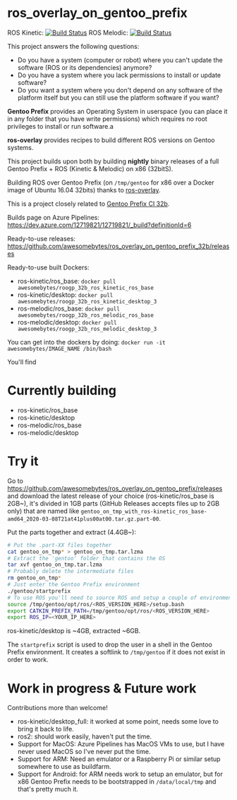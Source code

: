 # ros_overlay_on_gentoo_prefix
ROS Kinetic: [![Build Status](https://dev.azure.com/12719821/12719821/_apis/build/status/awesomebytes.ros_overlay_on_gentoo_prefix_32b?branchName=master)](https://dev.azure.com/12719821/12719821/_build/latest?definitionId=6)
ROS Melodic: [![Build Status](https://dev.azure.com/12719821/12719821/_apis/build/status/awesomebytes.ros_overlay_on_gentoo_prefix_32b?branchName=melodic)](https://dev.azure.com/12719821/12719821/_build/latest?definitionId=6)

This project answers the following questions:

* Do you have a system (computer or robot) where you can't update the software (ROS or its dependencies) anymore?
* Do you have a system where you lack permissions to install or update software?
* Do you want a system where you don't depend on any software of the platform itself but you can still use the platform software if you want?

**Gentoo Prefix** provides an Operating System in userspace (you can place it in any folder that you have write permissions) which requires no root privileges to install or run software.a

**ros-overlay** provides recipes to build different ROS versions on Gentoo systems.

This project builds upon both by building **nightly** binary releases of a full Gentoo Prefix + ROS (Kinetic & Melodic) on x86 (32bitS).

Building ROS over Gentoo Prefix (on `/tmp/gentoo` for x86 over a Docker image of Ubuntu 16.04 32bits) thanks to [ros-overlay](https://github.com/ros/ros-overlay).

This is a project closely related to [Gentoo Prefix CI 32b](https://github.com/awesomebytes/gentoo_prefix_ci_32b).

Builds page on Azure Pipelines: https://dev.azure.com/12719821/12719821/_build?definitionId=6

Ready-to-use releases: https://github.com/awesomebytes/ros_overlay_on_gentoo_prefix_32b/releases

Ready-to-use built Dockers:
* ros-kinetic/ros_base: `docker pull awesomebytes/roogp_32b_ros_kinetic_ros_base`
* ros-kinetic/desktop: `docker pull awesomebytes/roogp_32b_ros_kinetic_desktop_3`
* ros-melodic/ros_base: `docker pull awesomebytes/roogp_32b_ros_melodic_ros_base`
* ros-melodic/desktop: `docker pull awesomebytes/roogp_32b_ros_melodic_desktop_3`

You can get into the dockers by doing: `docker run -it awesomebytes/IMAGE_NAME /bin/bash`

You'll find

# Currently building

* ros-kinetic/ros_base
* ros-kinetic/desktop
* ros-melodic/ros_base
* ros-melodic/desktop

# Try it

Go to https://github.com/awesomebytes/ros_overlay_on_gentoo_prefix/releases and download the latest release of your choice (ros-kinetic/ros_base is 2GB~), it's divided in 1GB parts (GitHub Releases accepts files up to 2GB only) that are named like `gentoo_on_tmp_with_ros-kinetic_ros_base-amd64_2020-03-08T21at41plus00at00.tar.gz.part-00`.

Put the parts together and extract (4.4GB~):
```bash
# Put the .part-XX files together
cat gentoo_on_tmp* > gentoo_on_tmp.tar.lzma
# Extract the 'gentoo' folder that contains the OS
tar xvf gentoo_on_tmp.tar.lzma
# Probably delete the intermediate files
rm gentoo_on_tmp*
# Just enter the Gentoo Prefix environment
./gentoo/startprefix
# To use ROS you'll need to source ROS and setup a couple of environment variables
source /tmp/gentoo/opt/ros/<ROS_VERSION_HERE>/setup.bash
export CATKIN_PREFIX_PATH=/tmp/gentoo/opt/ros/<ROS_VERSION_HERE>
export ROS_IP=<YOUR_IP_HERE>
```

ros-kinetic/desktop is ~4GB, extracted ~6GB.

The `startprefix` script is used to drop the user in a shell in the Gentoo Prefix environment. It creates a softlink to `/tmp/gentoo` if it does not exist in order to work.

# Work in progress & Future work
Contributions more than welcome!

* ros-kinetic/desktop_full: it worked at some point, needs some love to bring it back to life.
* ros2: should work easily, haven't put the time.
* Support for MacOS: Azure Pipelines has MacOS VMs to use, but I have never used MacOS so I've never put the time.
* Support for ARM: Need an emulator or a Raspberry Pi or similar setup somewhere to use as buildfarm.
* Support for Android: for ARM needs work to setup an emulator, but for x86 Gentoo Prefix needs to be bootstrapped in `/data/local/tmp` and that's pretty much it.
